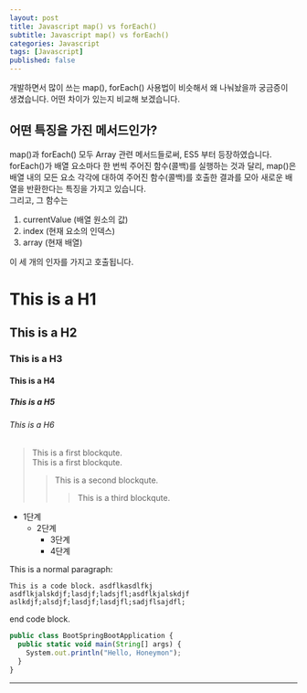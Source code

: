 ```yaml
---
layout: post
title: Javascript map() vs forEach()
subtitle: Javascript map() vs forEach()
categories: Javascript
tags: [Javascript]
published: false
---
```

개발하면서 많이 쓰는 map(), forEach() 사용법이 비슷해서 왜 나눠놨을까 궁금증이 생겼습니다.
어떤 차이가 있는지 비교해 보겠습니다.

어떤 특징을 가진 메서드인가?
-
map()과 forEach() 모두 Array 관련 메서드들로써, ES5 부터 등장하였습니다.  
forEach()가 배열 요소마다 한 번씩 주어진 함수(콜백)를 실행하는 것과 달리, map()은 배열 내의 모든 요소 각각에 대하여 주어진 함수(콜백)를 호출한 결과를 모아 새로운 배열을 반환한다는 특징을 가지고 있습니다.  
그리고, 그 함수는  
1. currentValue (배열 원소의 값)
2. index (현재 요소의 인덱스)
3. array (현재 배열)

이 세 개의 인자를 가지고 호출됩니다.

# This is a H1
## This is a H2
### This is a H3
#### This is a H4
##### This is a H5
###### This is a H6

> This is a first blockqute.  
> This is a first blockqute.
>> This is a second blockqute.
>>> This is a third blockqute.

- 1단계
    - 2단계
        - 3단계 
        - 4단계

This is a normal paragraph:

    This is a code block. asdflkasdlfkj
    asdflkjalskdjf;lasdjf;ladsjfl;asdflkjalskdjf
    aslkdjf;alsdjf;lasdjf;lasdjfl;sadjflsajdfl;

end code block.

```javascript
public class BootSpringBootApplication {
  public static void main(String[] args) {
    System.out.println("Hello, Honeymon");
  }
}
```

---